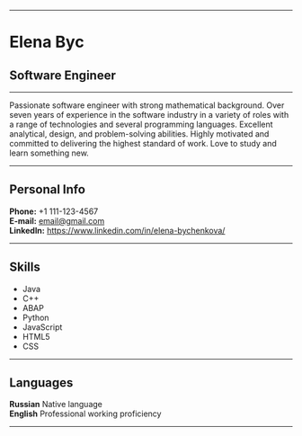 ********* 
# Elena Byc
## Software Engineer

********* 

Passionate software engineer with strong mathematical background. Over seven years of experience in the software industry in a variety of roles with a range of technologies and several programming languages. Excellent analytical, design, and problem-solving abilities. Highly motivated and committed to delivering the highest standard of work. Love to study and learn something new. 

********* 

## Personal Info
**Phone:** +1 111-123-4567  
**E-mail:** email@gmail.com  
**LinkedIn:** https://www.linkedin.com/in/elena-bychenkova/

********* 

## Skills
* Java
* C++
* ABAP
* Python
* JavaScript
* HTML5
* CSS

********* 

## Languages
**Russian** Native language  
**English** Professional working proficiency

********* 




